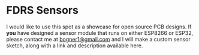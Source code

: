 # FDRS Sensors
I would like to use this spot as a showcase for open source PCB designs. If **you** have designed a sensor module that runs on either ESP8266 or ESP32, please contact me at bogner1@gmail.com and I will make a custom sensor sketch, along with a link and description available here.
